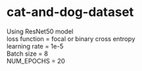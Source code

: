 # cat-and-dog-dataset

Using ResNet50 model   
loss function = focal or binary cross entropy  
learning rate = 1e-5  
Batch size = 8  
NUM_EPOCHS = 20  
